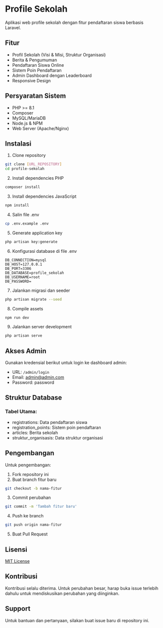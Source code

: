 # Profile Sekolah

Aplikasi web profile sekolah dengan fitur pendaftaran siswa berbasis Laravel.

## Fitur

- Profil Sekolah (Visi & Misi, Struktur Organisasi)
- Berita & Pengumuman
- Pendaftaran Siswa Online
- Sistem Poin Pendaftaran
- Admin Dashboard dengan Leaderboard
- Responsive Design

## Persyaratan Sistem

- PHP >= 8.1
- Composer
- MySQL/MariaDB
- Node.js & NPM
- Web Server (Apache/Nginx)

## Instalasi

1. Clone repository
```bash
git clone [URL_REPOSITORY]
cd profile-sekolah
```

2. Install dependencies PHP
```bash
composer install
```

3. Install dependencies JavaScript
```bash
npm install
```

4. Salin file .env
```bash
cp .env.example .env
```

5. Generate application key
```bash
php artisan key:generate
```

6. Konfigurasi database di file .env
```
DB_CONNECTION=mysql
DB_HOST=127.0.0.1
DB_PORT=3306
DB_DATABASE=profile_sekolah
DB_USERNAME=root
DB_PASSWORD=
```

7. Jalankan migrasi dan seeder
```bash
php artisan migrate --seed
```

8. Compile assets
```bash
npm run dev
```

9. Jalankan server development
```bash
php artisan serve
```

## Akses Admin

Gunakan kredensial berikut untuk login ke dashboard admin:
- URL: `/admin/login`
- Email: admin@admin.com
- Password: password

## Struktur Database

### Tabel Utama:
- registrations: Data pendaftaran siswa
- registration_points: Sistem poin pendaftaran
- articles: Berita sekolah
- struktur_organisasis: Data struktur organisasi

## Pengembangan

Untuk pengembangan:
1. Fork repository ini
2. Buat branch fitur baru
```bash
git checkout -b nama-fitur
```
3. Commit perubahan
```bash
git commit -m 'Tambah fitur baru'
```
4. Push ke branch
```bash
git push origin nama-fitur
```
5. Buat Pull Request

## Lisensi

[MIT License](LICENSE.md)

## Kontribusi

Kontribusi selalu diterima. Untuk perubahan besar, harap buka issue terlebih dahulu untuk mendiskusikan perubahan yang diinginkan.

## Support

Untuk bantuan dan pertanyaan, silakan buat issue baru di repository ini.
